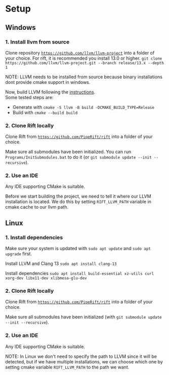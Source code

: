 # Setup

## Windows

### 1. Install llvm from source

Clone repository [`https://github.com/llvm/llvm-project`](https://github.com/llvm/llvm-project) into a folder of your choice. For rift, it is recommended you install 13.0 or higher.
`git clone https://github.com/llvm/llvm-project.git --branch release/13.x --depth 1`

NOTE: LLVM needs to be installed from source because binary installations dont provide cmake support in windows.

Now, build LLVM following the [instructions](https://github.com/llvm/llvm-project#getting-the-source-code-and-building-llvm).<br>
Some tested steps are:
- Generate with `cmake -S llvm -B build -DCMAKE_BUILD_TYPE=Release`
- Build with `cmake --build build`

### 2. Clone Rift locally
Clone Rift from [`https://github.com/PipeRift/rift`](https://github.com/PipeRift/rift) into a folder of your choice.

Make sure all submodules have been initialized. You can run `Programs/InitSubmodules.bat` to do it (or `git submodule update --init --recursive`).

### 2. Use an IDE
Any IDE supporting CMake is suitable.

Before we start building the project, we need to tell it where our LLVM installation is located.
We do this by setting `RIFT_LLVM_PATH` variable in cmake cache to our llvm path.


## Linux

### 1. Install dependencies
Make sure your system is updated with `sudo apt update` and `sudo apt upgrade` first.

Install LLVM and Clang 13
`sudo apt install clang-13`

Install dependencies
`sudo apt install build-essential xz-utils curl xorg-dev libx11-dev xlibmesa-glu-dev`

### 2. Clone Rift locally
Clone Rift from [`https://github.com/PipeRift/rift`](https://github.com/PipeRift/rift) into a folder of your choice.

Make sure all submodules have been initialized (with `git submodule update --init --recursive`).

### 2. Use an IDE
Any IDE supporting CMake is suitable.

NOTE: In Linux we don't need to specify the path to LLVM since it will be detected, but if we have multiple installations, we can choose which one by setting cmake variable `RIFT_LLVM_PATH` to the path we want.
